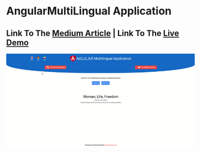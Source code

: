 # AngularMultiLingual Application

## Link To The [Medium Article](https://medium.com/angular-in-depth/a-complete-guide-to-angular-multilingual-application-91f431f0f12c) | Link To The [Live Demo](https://angular-multi-lingual.hmousavi.dev)

![alt text](./src/assets/images/finalResult.gif)
